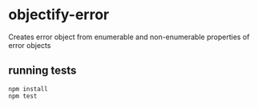 objectify-error
===============

Creates error object from enumerable and non-enumerable properties of error objects

## running tests

```
npm install
npm test
```
